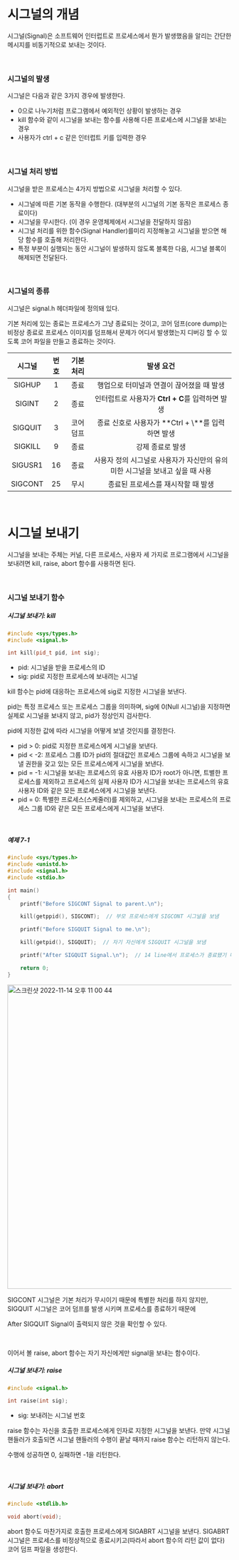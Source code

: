 # 시그널의 개념

시그널(Signal)은 소프트웨어 인터럽트로 프로세스에서 뭔가 발생했음을 알리는 간단한 메시지를 비동기적으로 보내는 것이다.

<br>

### 시그널의 발생

시그널은 다음과 같은 3가지 경우에 발생한다.

- 0으로 나누기처럼 프로그램에서 예외적인 상황이 발생하는 경우
- kill 함수와 같이 시그널을 보내는 함수를 사용해 다른 프로세스에 시그널을 보내는 경우
- 사용자가 ctrl + c 같은 인터럽트 키를 입력한 경우

<br>

### 시그널 처리 방법

시그널을 받은 프로세스는 4가지 방법으로 시그널을 처리할 수 있다.

- 시그널에 따른 기본 동작을 수행한다. (대부분의 시그널의 기본 동작은 프로세스 종료이다)
- 시그널을 무시한다. (이 경우 운영체제에서 시그널을 전달하지 않음)
- 시그널 처리를 위한 함수(Signal Handler)를미리 지정해놓고 시그널을 받으면 해당 함수를 호출해 처리한다.
- 특정 부분이 실행되는 동안 시그널이 발생하지 않도록 블록한 다음, 시그널 블록이 해제되면 전달된다.

<br>

### 시그널의 종류

시그널은 signal.h 헤더파일에 정의돼 있다.

기본 처리에 있는 종료는 프로세스가 그냥 종료되는 것이고, 코어 덤프(core dump)는 비정상 종료로 프로세스 이미지를 덤프해서 문제가 어디서 발생했는지 디버깅 할 수 있도록 코어 파일을 만들고 종료하는 것이다.

| 시그널  | 번호 | 기본 처리 |                          발생 요건                           |
| :-----: | :--: | :-------: | :----------------------------------------------------------: |
| SIGHUP  |  1   |   종료    |          행업으로 터미널과 연결이 끊어졌을 때 발생           |
| SIGINT  |  2   |   종료    |       인터럽트로 사용자가 **Ctrl + C**‌를 입력하면 발생       |
| SIGQUIT |  3   | 코어 덤프 |      종료 신호로 사용자가 **Ctrl + \\**를 입력하면 발생      |
| SIGKILL |  9   |   종료    |                       강제 종료로 발생                       |
| SIGUSR1 |  16  |   종료    | 사용자 정의 시그널로 사용자가 자신만의 유의미한 시그널을 보내고 싶을 때 사용 |
| SIGCONT |  25  |   무시    |              종료된 프로세스를 재시작할 때 발생              |

<br>

# 시그널 보내기

시그널을 보내는 주체는 커널, 다른 프로세스, 사용자 세 가지로 프로그램에서 시그널을 보내려면 kill, raise, abort 함수를 사용하면 된다.

<br>

### 시그널 보내기 함수

##### 시그널 보내기: kill

```c++
#include <sys/types.h>
#include <signal.h>

int kill(pid_t pid, int sig);
```

- pid: 시그널을 받을 프로세스의 ID
- sig: pid로 지정한 프로세스에 보내려는 시그널

kill 함수는 pid에 대응하는 프로세스에 sig로 지정한 시그널을 보낸다.

pid는 특정 프로세스 또는 프로세스 그룹을 의미하며, sig에 0(Null 시그널)을 지정하면 실제로 시그널을 보내지 않고, pid가 정상인지 검사한다.

pid에 지정한 값에 따라 시그널을 어떻게 보낼 것인지를 결정한다.

- pid > 0: pid로 지정한 프로세스에게 시그널을 보낸다.
- pid < -2: 프로세스 그룹 ID가 pid의 절대값인 프로세스 그룹에 속하고 시그널을 보낼 권한을 갖고 있는 모든 프로세스에게 시그널을 보낸다.
- pid = -1: 시그널을 보내는 프로세스의 유효 사용자 ID가 root가 아니면, 트별한 프로세스를 제외하고 프로세스의 실제 사용자 ID가 시그널을 보내는 프로세스의 유효 사용자 ID와 같은 모든 프로세스에게 시그널을 보낸다.
- pid = 0: 특별한 프로세스(스케줄러)를 제외하고, 시그널을 보내는 프로세스의 프로세스 그룹 ID와 같은 모든 프로세스에게 시그널을 보낸다.

<br>

##### 예제 7-1

```c++
#include <sys/types.h>
#include <unistd.h>
#include <signal.h>
#include <stdio.h>

int main()
{
    printf("Before SIGCONT Signal to parent.\n");

    kill(getppid(), SIGCONT);  // 부모 프로세스에게 SIGCONT 시그널을 보냄

    printf("Before SIGQUIT Signal to me.\n");

    kill(getpid(), SIGQUIT);  // 자기 자신에게 SIGQUIT 시그널을 보냄

    printf("After SIGQUIT Signal.\n");  // 14 line에서 프로세스가 종료됐기 때문에 출력 X

    return 0;
}
```

<img width="682" alt="스크린샷 2022-11-14 오후 11 00 44" src="https://user-images.githubusercontent.com/110466566/201678999-5dd86ce8-fe7e-4bc7-b24c-95d561f3f768.png">

SIGCONT 시그널은 기본 처리가 무시이기 때문에 특별한 처리를 하지 않지만, SIGQUIT 시그널은 코어 덤프를 발생 시키며 프로세스를 종료하기 때문에 

After SIGQUIT Signal이 출력되지 않은 것을 확인할 수 있다.

<br>

이어서 볼 raise, abort 함수는 자기 자신에게만 signal을 보내는 함수이다.

##### 시그널 보내기: raise

```c++
#include <signal.h>

int raise(int sig);
```

- sig: 보내려는 시그널 번호

raise 함수는 자신을 호출한 프로세스에게 인자로 지정한 시그널을 보낸다. 만약 시그널 핸들러가 호출되면 시그널 핸들러의 수행이 끝날 때까지 raise 함수는 리턴하지 않는다.

수행에 성공하면 0, 실패하면 -1을 리턴한다.

<br>

##### 시그널 보내기: abort

```c++
#include <stdlib.h>

void abort(void);
```

abort 함수도 마찬가지로 호출한 프로세스에게 SIGABRT 시그널을 보낸다. SIGABRT 시그널은 프로세스를 비정상적으로 종료시키고(따라서 abort 함수의 리턴 값이 없다) 코어 덤프 파일을 생성한다.
